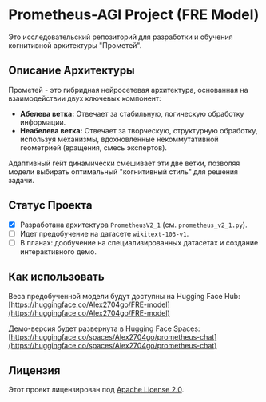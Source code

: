# Prometheus-AGI Project (FRE Model)

Это исследовательский репозиторий для разработки и обучения когнитивной архитектуры "Прометей".

## Описание Архитектуры

Прометей - это гибридная нейросетевая архитектура, основанная на взаимодействии двух ключевых компонент:
- **Абелева ветка:** Отвечает за стабильную, логическую обработку информации.
- **Неабелева ветка:** Отвечает за творческую, структурную обработку, используя механизмы, вдохновленные некоммутативной геометрией (вращения, смесь экспертов).

Адаптивный гейт динамически смешивает эти две ветки, позволяя модели выбирать оптимальный "когнитивный стиль" для решения задачи.

## Статус Проекта

- [x] Разработана архитектура `PrometheusV2_1` (см. `prometheus_v2_1.py`).
- [ ] Идет предобучение на датасете `wikitext-103-v1`.
- [ ] В планах: дообучение на специализированных датасетах и создание интерактивного демо.

## Как использовать

Веса предобученной модели будут доступны на Hugging Face Hub:
[https://huggingface.co/Alex2704go/FRE-model](https://huggingface.co/Alex2704go/FRE-model)

Демо-версия будет развернута в Hugging Face Spaces:
[https://huggingface.co/spaces/Alex2704go/prometheus-chat](https://huggingface.co/spaces/Alex2704go/prometheus-chat)

## Лицензия

Этот проект лицензирован под [Apache License 2.0](LICENSE).
